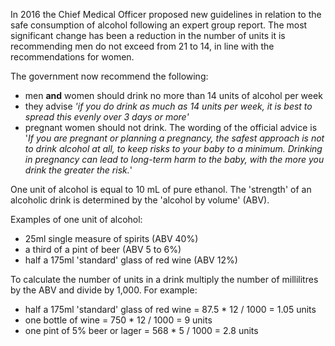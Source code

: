 In 2016 the Chief Medical Officer proposed new guidelines in relation to the safe consumption of alcohol following an expert group report. The most significant change has been a reduction in the number of units it is recommending men do not exceed from 21 to 14, in line with the recommendations for women.  
  
The government now recommend the following:  
* men **and** women should drink no more than 14 units of alcohol per week
* they advise *'if you do drink as much as 14 units per week, it is best to spread this evenly over 3 days or more'*
* pregnant women should not drink. The wording of the official advice is '*If you are pregnant or planning a pregnancy, the safest approach is not to drink alcohol at all, to keep risks to your baby to a minimum. Drinking in pregnancy can lead to long\-term harm to the baby, with the more you drink the greater the risk.*'

  
One unit of alcohol is equal to 10 mL of pure ethanol. The 'strength' of an alcoholic drink is determined by the 'alcohol by volume' (ABV).  
  
Examples of one unit of alcohol:  
* 25ml single measure of spirits (ABV 40%)
* a third of a pint of beer (ABV 5 to 6%)
* half a 175ml 'standard' glass of red wine (ABV 12%)

  
To calculate the number of units in a drink multiply the number of millilitres by the ABV and divide by 1,000\. For example:  
* half a 175ml 'standard' glass of red wine \= 87\.5 \* 12 / 1000 \= 1\.05 units
* one bottle of wine \= 750 \* 12 / 1000 \= 9 units
* one pint of 5% beer or lager \= 568 \* 5 / 1000 \= 2\.8 units
